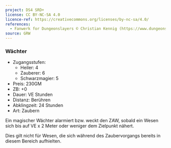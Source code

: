 ```yaml
---
project: DS4 SRD+
license: CC BY-NC-SA 4.0
licence-ref: https://creativecommons.org/licenses/by-nc-sa/4.0/
references: 
  - Fanwerk for Dungeonslayers © Christian Kennig (https://www.dungeonslayers.net/)
source: GRW
---
```


### Wächter

- Zugangsstufen:
  - Heiler: 4
  - Zauberer: 6
  - Schwarzmagier: 5
- Preis: 230GM
- ZB: +0
- Dauer: VE Stunden
- Distanz: Berühren
- Abklingzeit: 24 Stunden
- Art: Zaubern

Ein magischer Wächter alarmiert bzw. weckt den ZAW, sobald ein Wesen sich bis auf VE x 2 Meter oder weniger dem Zielpunkt nähert.

Dies gilt nicht für Wesen, die sich während des Zaubervorgangs bereits in diesem Bereich aufhielten.

